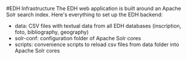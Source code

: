 #EDH Infrastructure
The EDH web application is built around an Apache Solr search index. Here's everything to set up the EDH backend:

* data: CSV files with textual data from all EDH databases (inscription, foto, bibliography, geography)
* solr-conf: configuration folder of Apache Solr cores
* scripts: convenience scripts to reload csv files from data folder into Apache Solr cores  

